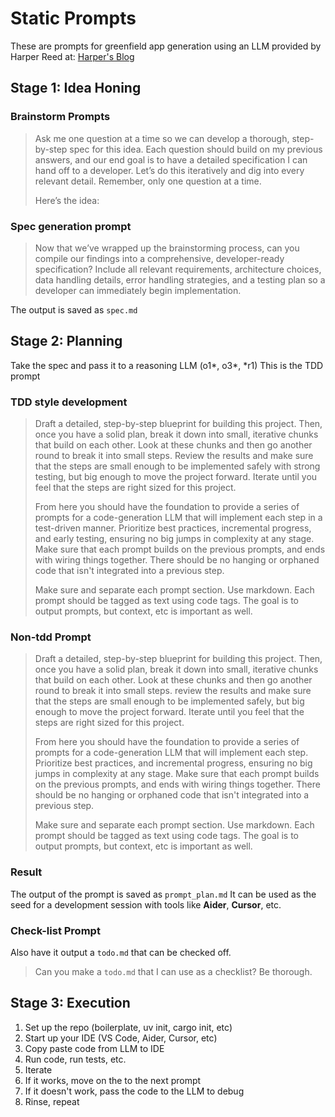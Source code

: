 # Static Prompts

These are prompts for greenfield app generation using an LLM provided by Harper Reed at:
[Harper's Blog](https://harper.blog/2025/02/16/my-llm-codegen-workflow-atm/)

## Stage 1: Idea Honing

### Brainstorm Prompts

> Ask me one question at a time so we can develop a thorough, step-by-step spec for this idea. Each question should build on my previous answers, and our end goal is to have a detailed specification I can hand off to a developer. Let’s do this iteratively and dig into every relevant detail. Remember, only one question at a time.
>
> Here’s the idea:
>
> <IDEA>

### Spec generation prompt

> Now that we’ve wrapped up the brainstorming process, can you compile our findings into a comprehensive, developer-ready specification? Include all relevant requirements, architecture choices, data handling details, error handling strategies, and a testing plan so a developer can immediately begin implementation.

The output is saved as `spec.md`

## Stage 2: Planning
Take the spec and pass it to a reasoning LLM (o1*, o3*, *r1)
This is the TDD prompt

### TDD style development

> Draft a detailed, step-by-step blueprint for building this project. Then, once you have a solid plan, break it down into small, iterative chunks that build on each other. Look at these chunks and then go another round to break it into small steps. Review the results and make sure that the steps are small enough to be implemented safely with strong testing, but big enough to move the project forward. Iterate until you feel that the steps are right sized for this project.
>
> From here you should have the foundation to provide a series of prompts for a code-generation LLM that will implement each step in a test-driven manner. Prioritize best practices, incremental progress, and early testing, ensuring no big jumps in complexity at any stage. Make sure that each prompt builds on the previous prompts, and ends with wiring things together. There should be no hanging or orphaned code that isn't integrated into a previous step.
>
> Make sure and separate each prompt section. Use markdown. Each prompt should be tagged as text using code tags. The goal is to output prompts, but context, etc is important as well.

> <SPEC>

### Non-tdd Prompt

> Draft a detailed, step-by-step blueprint for building this project. Then, once you have a solid plan, break it down into small, iterative chunks that build on each other. Look at these chunks and then go another round to break it into small steps. review the results and make sure that the steps are small enough to be implemented safely, but big enough to move the project forward. Iterate until you feel that the steps are right sized for this project.
>
> From here you should have the foundation to provide a series of prompts for a code-generation LLM that will implement each step. Prioritize best practices, and incremental progress, ensuring no big jumps in complexity at any stage. Make sure that each prompt builds on the previous prompts, and ends with wiring things together. There should be no hanging or orphaned code that isn't integrated into a previous step.
>
> Make sure and separate each prompt section. Use markdown. Each prompt should be tagged as text using code tags. The goal is to output prompts, but context, etc is important as well.
>
> <SPEC>

### Result
The output of the prompt is saved as `prompt_plan.md`
It can be used as the seed for a development session with tools like **Aider**, **Cursor**, etc.

### Check-list Prompt
Also have it output a `todo.md` that can be checked off.

> Can you make a `todo.md` that I can use as a checklist? Be thorough.

## Stage 3: Execution

1. Set up the repo (boilerplate, uv init, cargo init, etc)
2. Start up your IDE (VS Code, Aider, Cursor, etc)
3. Copy paste code from LLM to IDE
4. Run code, run tests, etc.
5. Iterate
6. If it works, move on the to the next prompt
7. If it doesn't work, pass the code to the LLM to debug
8. Rinse, repeat
